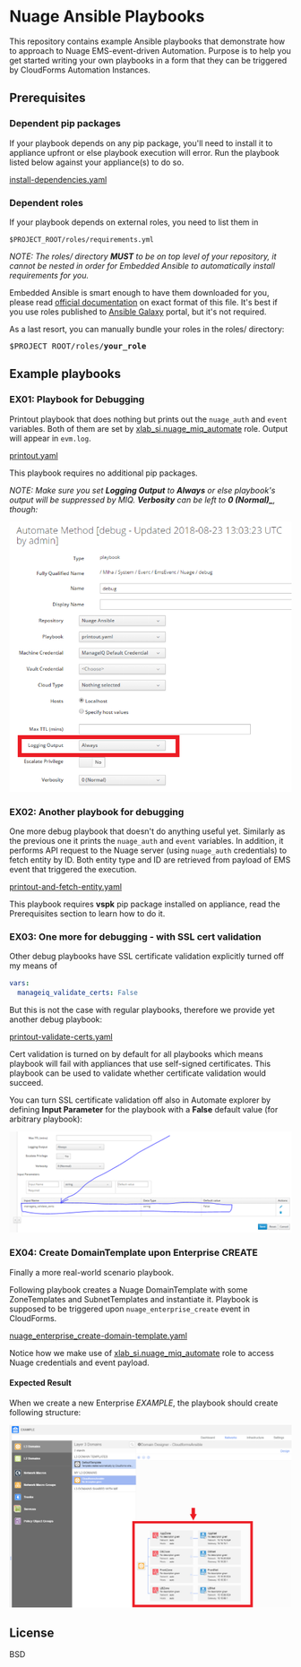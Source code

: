 # Nuage Ansible Playbooks
This repository contains example Ansible playbooks that demonstrate how to
approach to Nuage EMS-event-driven Automation. Purpose is to help you get
started writing your own playbooks in a form that they can be triggered by
CloudForms Automation Instances.

## Prerequisites
### Dependent pip packages
If your playbook depends on any pip package, you'll need to install it to appliance
upfront or else playbook execution will error. Run the playbook listed below against
your appliance(s) to do so.

[install-dependencies.yaml](./install-dependencies.yaml)

### Dependent roles
If your playbook depends on external roles, you need to list them in

```
$PROJECT_ROOT/roles/requirements.yml
```

*NOTE: The roles/ directory **MUST** to be on top level of your repository, it cannot
be nested in order for Embedded Ansible to automatically install requirements for you.*

Embedded Ansible is smart enough to have them downloaded for you, please read
[official documentation](https://docs.ansible.com/ansible/devel/reference_appendices/galaxy.html#installing-multiple-roles-from-a-file)
on exact format of this file. It's best if you use roles published
to [Ansible Galaxy](https://galaxy.ansible.com/) portal, but it's not required.

As a last resort, you can manually bundle your roles in the roles/ directory:

<pre>
$PROJECT_ROOT/roles/<b>your_role</b>
</pre>

## Example playbooks
### EX01: Playbook for Debugging
Printout playbook that does nothing but prints out the `nuage_auth` and `event` variables.
Both of them are set by [xlab_si.nuage_miq_automate][] role. Output will appear in `evm.log`.
 
[printout.yaml](./printout.yaml)

This playbook requires no additional pip packages. 

*NOTE: Make sure you set **Logging Output** to **Always** or else playbook's output will
be suppressed by MIQ. **Verbosity** can be left to **0 (Normal)_**, though:*

![Set Logging Output](./docs/printout.png)

### EX02: Another playbook for debugging
One more debug playbook that doesn't do anything useful yet. Similarly as the previous one
it prints the `nuage_auth` and `event` variables. In addition, it performs API request to
the Nuage server (using `nuage_auth` credentials) to fetch entity by ID. Both entity
type and ID are retrieved from payload of EMS event that triggered the execution.

[printout-and-fetch-entity.yaml](./printout-and-fetch-entity.yaml)

This playbook requires **vspk** pip package installed on appliance, read the Prerequisites
section to learn how to do it. 

### EX03: One more for debugging - with SSL cert validation
Other debug playbooks have SSL certificate validation explicitly turned off my means of

```yaml
vars:
  manageiq_validate_certs: False
``` 

But this is not the case with regular playbooks, therefore we provide yet another debug
playbook:

[printout-validate-certs.yaml](./printout-validate-certs.yaml)

Cert validation is turned on by default for all playbooks which means playbook will fail
with appliances that use self-signed certificates. This playbook can be used to validate
whether certificate validation would succeed.

You can turn SSL certificate validation off also in Automate explorer by defining
**Input Parameter** for the playbook with a **False** default value
(for arbitrary playbook):

![](./docs/disable_validate_certs.png)

### EX04: Create DomainTemplate upon Enterprise CREATE
Finally a more real-world scenario playbook.

Following playbook creates a Nuage DomainTemplate with some ZoneTemplates and
SubnetTemplates and instantiate it. Playbook is supposed to be triggered upon
`nuage_enterprise_create` event in CloudForms.

[nuage_enterprise_create-domain-template.yaml](./nuage_enterprise_create-domain-template.yaml)

Notice how we make use of 
[xlab_si.nuage_miq_automate][]
role to access Nuage credentials and event payload.

#### Expected Result
When we create a new Enterprise _EXAMPLE_, the playbook should create following
structure:
 
![Expected Result](./docs/nuage_enterprise_create-domain-template.png)

[xlab_si.nuage_miq_automate]: https://galaxy.ansible.com/xlab_si/nuage_miq_automate

## License
BSD
